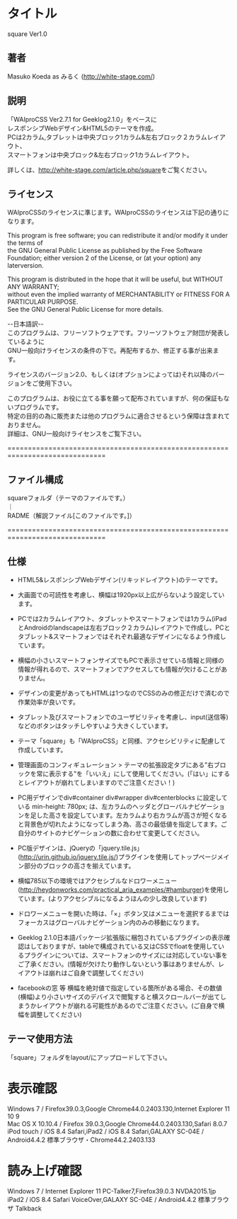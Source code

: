 ﻿# タイトル
square Ver1.0  

## 著者
Masuko Koeda as みるく (<http://white-stage.com/>)

## 説明
「WAIproCSS Ver2.7.1 for Geeklog2.1.0」をベースに  
レスポンシブWebデザイン&HTML5のテーマを作成。  
PCは2カラム,タブレットは中央ブロック1カラム&左右ブロック２カラムレイアウト、  
スマートフォンは中央ブロック&左右ブロック1カラムレイアウト。

詳しくは、<http://white-stage.com/article.php/square>をご覧ください。

## ライセンス  
WAIproCSSのライセンスに準じます。WAIproCSSのライセンスは下記の通りになります。  

This program is free software; you can redistribute it and/or modify it under the terms of  
the GNU General Public License as published by the Free Software  
Foundation; either version 2 of the License, or (at your option) any laterversion.  


This program is distributed in the hope that it will be useful, but WITHOUT ANY WARRANTY;  
without even the implied warranty of MERCHANTABILITY or FITNESS FOR A PARTICULAR PURPOSE.  
See the GNU General Public License for more details.


--日本語訳--  
このプログラムは、フリーソフトウェアです。フリーソフトウェア財団が発表しているように  
GNU一般向けライセンスの条件の下で。再配布するか、修正する事が出来ます。  


ライセンスのバージョン2.0、もしくは(オプションによっては)それ以降のバージョンをご使用下さい。  


このプログラムは、お役に立てる事を願って配布されていますが、何の保証もないプログラムです。  
特定の目的の為に販売または他のプログラムに適合させるという保障は含まれておりません。  
詳細は、GNU一般向けライセンスをご覧下さい。  


==============================================================================  

## ファイル構成
squareフォルダ（テーマのファイルです。）  
  ｜  
RADME（解説ファイル[このファイルです。]）  

==============================================================================  


## 仕様
* HTML5&レスポンシブWebデザイン(リキッドレイアウト)のテーマです。

* 大画面での可読性を考慮し、横幅は1920px以上広がらないよう設定しています。

* PCでは2カラムレイアウト、タブレットやスマートフォンでは1カラム(iPadとAndroidのlandscapeは左右ブロック２カラム)レイアウトで作成し、PCとタブレット&スマートフォンではそれぞれ最適なデザインになるよう作成しています。

* 横幅の小さいスマートフォンサイズでもPCで表示させている情報と同様の情報が得れるので、スマートフォンでアクセスしても情報が欠けることがありません。

* デザインの変更があってもHTMLは1つなのでCSSのみの修正だけで済むので作業効率が良いです。

* タブレット及びスマートフォンでのユーザビリティを考慮し、input(送信等)などのボタンはタッチしやすいよう大きくしています。

* テーマ「square」も「WAIproCSS」と同様、アクセシビリティに配慮して作成しています。

* 管理画面のコンフィギュレーション > テーマの拡張設定タブにある"右ブロックを常に表示する"を「いいえ」にして使用してください。(「はい」にするとレイアウトが崩れてしまいますのでご注意ください！)

* PC用デザインでdiv#container div#wrapper div#centerblocks に設定している min-height: 780px; は、左カラムのヘッダとグローバルナビゲーションを足した高さを設定しています。左カラムより右カラムが高さが短くなると背景色が切れたようになってしまう為、高さの最低値を指定してます。ご自分のサイトのナビゲーションの数に合わせて変更してください。

* PC版デザインは、jQueryの「jquery.tile.js」(<http://urin.github.io/jquery.tile.js/>)プラグインを使用してトップページメイン部分のブロックの高さを揃えています。

* 横幅785以下の環境ではアクセシブルなドロワーメニュー(<http://heydonworks.com/practical_aria_examples/#hamburger>)を使用しています。(よりアクセシブルになるようほんの少し改良しています)

* ドロワーメニューを開いた時は、「×」ボタン又はメニューを選択するまではフォーカスはグローバルナビゲーション内のみの移動になります。

* Geeklog 2.1.0日本語パッケージ拡張版に梱包されているプラグインの表示確認はしておりますが、tableで構成されている又はCSSでfloatを使用しているプラグインについては、スマートフォンのサイズには対応していない事をご了承ください。(情報が欠けたり動作しないという事はありませんが、レイアウトは崩れはご自身で調整してください)

* facebookの窓 等 横幅を絶対値で指定している箇所がある場合、その数値(横幅)より小さいサイズのデバイスで閲覧すると横スクロールバーが出てしまうかレイアウトが崩れる可能性があるのでご注意ください。(ご自身で横幅を調整してください)


## テーマ使用方法
「square」フォルダをlayout/にアップロードして下さい。


# 表示確認
Windows 7 / Firefox39.0.3,Google Chrome44.0.2403.130,Internet Explorer 11 10 9  
Mac OS X 10.10.4 / Firefox 39.0.3,Google Chrome44.0.2403.130,Safari 8.0.7  
iPod touch / iOS 8.4 Safari,iPad2 / iOS 8.4 Safari,GALAXY SC-04E / Android4.4.2 標準ブラウザ・Chrome44.2.2403.133  


# 読み上げ確認
Windows 7 / Internet Explorer 11 PC-Talker7,Firefox39.0.3 NVDA2015.1jp  
iPad2 / iOS 8.4 Safari VoiceOver,GALAXY SC-04E / Android4.4.2 標準ブラウザ Talkback  


